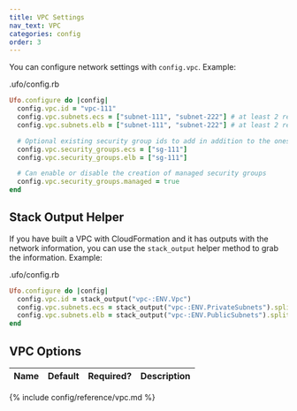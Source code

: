 ```yaml
---
title: VPC Settings
nav_text: VPC
categories: config
order: 3
---
```


You can configure network settings with `config.vpc`. Example:

.ufo/config.rb

```ruby
Ufo.configure do |config|
  config.vpc.id = "vpc-111"
  config.vpc.subnets.ecs = ["subnet-111", "subnet-222"] # at least 2 required
  config.vpc.subnets.elb = ["subnet-111", "subnet-222"] # at least 2 required

  # Optional existing security group ids to add in addition to the ones created by ufo.
  config.vpc.security_groups.ecs = ["sg-111"]
  config.vpc.security_groups.elb = ["sg-111"]

  # Can enable or disable the creation of managed security groups
  config.vpc.security_groups.managed = true
end
```

## Stack Output Helper

If you have built a VPC with CloudFormation and it has outputs with the network information, you can use the `stack_output` helper method to grab the information. Example:

.ufo/config.rb

```ruby
Ufo.configure do |config|
  config.vpc.id = stack_output("vpc-:ENV.Vpc")
  config.vpc.subnets.ecs = stack_output("vpc-:ENV.PrivateSubnets").split(',')
  config.vpc.subnets.elb = stack_output("vpc-:ENV.PublicSubnets").split(',')
end
```
## VPC Options

Name | Default | Required? | Description
--- | --- | --- | ---
{% include config/reference/vpc.md %}

